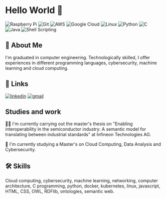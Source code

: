 
# Hello World 👋

![Raspberry Pi](https://img.shields.io/badge/Raspberry%20Pi-A22846?style=for-the-badge&logo=Raspberry%20Pi&logoColor=white)
![Git](https://img.shields.io/badge/GIT-E44C30?style=for-the-badge&logo=git&logoColor=white)
![AWS](https://img.shields.io/badge/Amazon_AWS-232F3E?style=for-the-badge&logo=amazon-aws&logoColor=white)
![Google Cloud](https://img.shields.io/badge/Google_Cloud-4285F4?style=for-the-badge&logo=google-cloud&logoColor=white)
![Linux](https://img.shields.io/badge/Linux-FCC624?style=for-the-badge&logo=linux&logoColor=black)
![Python](https://img.shields.io/badge/Python-14354C?style=for-the-badge&logo=python&logoColor=white)
![C](https://img.shields.io/badge/C-00599C?style=for-the-badge&logo=c&logoColor=white)
![Java](https://img.shields.io/badge/Java-ED8B00?style=for-the-badge&logo=openjdk&logoColor=white)
![Shell Scripting](https://img.shields.io/badge/Shell_Script-121011?style=for-the-badge&logo=gnu-bash&logoColor=white)


## 🚀 About Me
I'm graduated in computer engineering. Technologically skilled, I offer experiences in different programming languages, cybersecurity, machine learning and cloud computing.


## 🔗 Links

[![linkedin](https://img.shields.io/badge/linkedin-0A66C2?style=for-the-badge&logo=linkedin&logoColor=white)](https://www.linkedin.com/in/mikelaristu/)
[![gmail](https://img.shields.io/badge/gmail-D14836?style=for-the-badge&logo=gmail&logoColor=white)](mailto:mikelaristu13@gmail.com)


## Studies and work
👩‍💻 I'm currently carrying out the master's thesis on "Enabling interoperability in the semiconductor industry: A semantic model for translating between industrial standards" at Infineon Technologies AG.

🧠 I'm currently studying a Master's on Cloud Computing, Data Analysis and Cybersecurity.



## 🛠 Skills
Cloud computing, cybersecurity, machine learning, networking, computer architecture, C programming, python, docker, kubernetes, linux, javascript, HTML, CSS, OWL, RDFlib, ontologies, semantic web.

